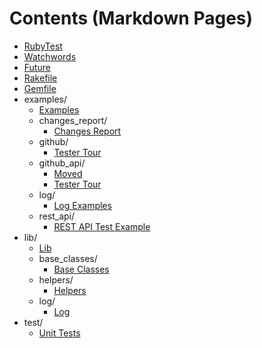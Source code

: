 # Contents (Markdown Pages)

   - [RubyTest](./readme.md#rubytest)
   - [Watchwords](./watchwords.md#watchwords)
   - [Future](./future.md#future)
   - [Rakefile](./rakefile.md#rakefile)
   - [Gemfile](./gemfile.md#gemfile)
   - examples/
     - [Examples](./examples/examples.md#examples)
     - changes_report/
       - [Changes Report](./examples/changes_report/changesreport.md#changes-report)
     - github/
       - [Tester Tour](./examples/github/testertour.md#tester-tour)
     - github_api/
       - [Moved](./examples/github_api/moved.md#moved)
       - [Tester Tour](./examples/github_api/testertour.md#tester-tour)
     - log/
       - [Log Examples](./examples/log/log.md#log-examples)
     - rest_api/
       - [REST API Test Example](./examples/rest_api/restapi.md#rest-api-test-example)
   - lib/
     - [Lib](./lib/lib.md#lib)
     - base_classes/
       - [Base Classes](./lib/base_classes/baseclasses.md#base-classes)
     - helpers/
       - [Helpers](./lib/helpers/helpers.md#helpers)
     - log/
       - [Log](./lib/log/log.md#log)
   - test/
     - [Unit Tests](./test/test.md#unit-tests)
